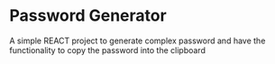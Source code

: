 # Password Generator
A simple REACT project to generate complex password and have the functionality to copy the password into the clipboard